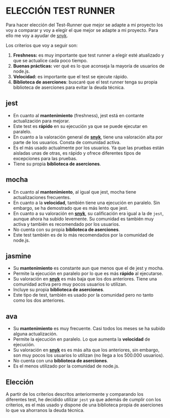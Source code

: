 # ELECCIÓN TEST RUNNER

Para hacer elección del Test-Runner que mejor se adapte a mi proyecto los voy a comparar y voy a elegir el que mejor se adapte a mi proyecto. Para ello me voy a ayudar de [snyk](https://snyk.io/advisor/).

Los criterios que voy a seguir son:

1. **Freshness:** es muy importante que test runner a elegir esté atualizado y que se actualice cada poco tiempo.
2. **Buenas prácticas:** ver qué es lo que aconseja la mayoría de usuarios de node.js.
3. **Velocidad:** es importante que el test se ejecute rápido.
4. **Biblioteca de aserciones**: buscaré que el test runner tenga su propia biblioteca de aserciones para evitar la deuda técnica.


## jest

- En cuanto al **mantenimiento** (freshness), jest está en contante actualización para mejorar.
- Este test es **rápido** en su ejecución ya que se puede ejecutar en paralelo.
- En cuanto a la valoración general de [**snyk**](https://snyk.io/advisor/npm-package/jest), tiene una valoración alta por parte de los usuarios. Consta de comunidad activa.
- Es el más usado actualmente por los usuarios. Ya que las pruebas están aisladas unas de otras, es rápido y ofrece diferentes tipos de excepciones para las pruebas.
- Tiene su propia **biblioteca de aserciones**.

## mocha

- En cuanto al **mantenimiento**, al igual que jest, mocha tiene actualizaciones frecuentes.
- En cuanto a la **velocidad**, también tiene una ejecución en paralelo. Sin embargo, se ha demostrado que es más lento que jest.
- En cuanto a su valoración en [**snyk**](https://snyk.io/advisor/npm-package/mocha), su calificación era igual a la de `jest`, aunque ahora ha subido levemente. Su comunidad es también muy activa y también es recomendado por los usuarios.
- No cuenta con su propia **biblioteca de aserciones**.
- Este test también es de lo más recomendados por la comunidad de node.js.

## jasmine

- Su **mantenimiento** es constante aun que menos que el de jest y mocha.
- Permite la ejecución en paralelo por lo que es más **rápido** al ejecutarse.
- Su valoración en [**snyk**](https://snyk.io/advisor/npm-package/jasmine) es más baja que los dos anteriores. Tiene una comunidad activa pero muy pocos usuarios lo utilizan.
- Incluye su propia **biblioteca de aserciones**.
- Este tipo de test, también es usado por la comunidad pero no tanto como los dos anteriores.

## ava

- Su **mantenimiento** es muy frecuente. Casi todos los meses se ha subido alguna actualización.
- Permite la ejecución en paralelo. Lo que aumenta la **velocidad** de ejecución.
- Su valoración en [**snyk**](https://snyk.io/advisor/npm-package/ava) es es más alta que los anteriores, sin embargo, son muy pocos los usuarios lo utilizan (no llega a los 500.000 usuarios).
- No cuenta con una **biblioteca de aserciones**.
- Es el menos utilizado por la comunidad de node.js.


## Elección

A partir de los criterios descritos anteriormente y comparando los diferentes test, he decidido utilizar `jest` ya que además de cumplir con los criterios, es el más usado y dispone de una biblioteca propia de aserciones lo que va ahorranos la deuda técnica.
